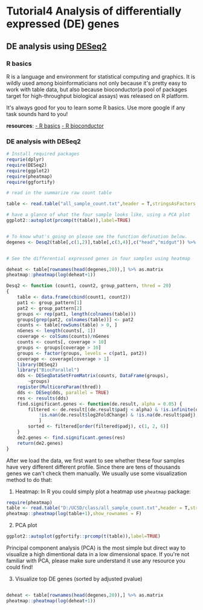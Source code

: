 # Tutorial4 Analysis of differentially expressed (DE) genes

## DE analysis using [DESeq2](https://bioconductor.org/packages/release/bioc/vignettes/DESeq2/inst/doc/DESeq2.html)

### R basics 
R is a language and environment for statistical computing and graphics. 
It is wildly used among bioinformaticians not only because it's pretty easy to work with table data, 
but also because bioconductor(a pool of packages target for high-throughput biological assays) was released on R platform. 

It's always good for you to learn some R basics. Use more google if any task sounds hard to you! 

**resources**: 
[- R basics](https://www.quora.com/What-are-some-good-resources-for-learning-R-1)
[- R bioconductor](https://www.coursera.org/learn/bioconductor)


### DE analysis with DESeq2
```R
# Install required packages
requrie(dplyr)
require(DESeq2)
require(ggplot2)
require(pheatmap)
require(ggfortify)

# read in the summarize raw count table

table <- read.table("all_sample_count.txt",header = T,stringsAsFactors = F,row.names = 1)

# have a glance of what the four sample looks like, using a PCA plot
ggplot2::autoplot(prcomp(t(table)),label=TRUE)


# To know what's going on please see the function defination below.
degenes <- Desq2(table[,c(1,2)],table[,c(3,4)],c("head","midgut")) %>% as.data.frame() 


# See the differential expressed genes in four samples using heatmap

deheat <- table[rownames(head(degenes,20)),] %>% as.matrix
pheatmap::pheatmap(log(deheat+1))

Desq2 <- function (count1, count2, group_pattern, thred = 20) 
{
    table <- data.frame(cbind(count1, count2))
    pat1 <- group_pattern[1]
    pat2 <- group_pattern[2]
    groups <- rep(pat1, length(colnames(table)))
    groups[grep(pat2, colnames(table))] <- pat2
    counts <- table[rowSums(table) > 0, ]
    nGenes <- length(counts[, 1])
    coverage <- colSums(counts)/nGenes
    counts <- counts[, coverage > 10]
    groups <- groups[coverage > 10]
    groups <- factor(groups, levels = c(pat1, pat2))
    coverage <- coverage[coverage > 1]
    library(DESeq2)
    library("BiocParallel")
    dds <- DESeqDataSetFromMatrix(counts, DataFrame(groups), 
        ~groups)
    register(MulticoreParam(thred))
    dds <- DESeq(dds, parallel = TRUE)
    res <- results(dds)
    find.significant.genes <- function(de.result, alpha = 0.05) {
        filtered <- de.result[(de.result$padj < alpha) & !is.infinite(de.result$log2FoldChange) & 
            !is.nan(de.result$log2FoldChange) & !is.na(de.result$padj), 
            ]
        sorted <- filtered[order(filtered$padj), c(1, 2, 6)]
    }
    de2.genes <- find.significant.genes(res)
    return(de2.genes)
}

```

After we load the data, we first want to see whether these four samples have very different different profile. 
Since there are tens of thousands genes we can't check them manually. We usually use some visualization method to do that:
1) Heatmap:
In R you could simply plot a heatmap use `pheatmap` package:
```R
require(pheatmap)
table <- read.table("D:/UCSD/class/all_sample_count.txt",header = T,stringsAsFactors = F,row.names = 1)
pheatmap::pheatmap(log(table+1),show_rownames = F)
```

2) PCA plot
```R
ggplot2::autoplot(ggfortify::prcomp(t(table)),label=TRUE)
```
Principal component analysis (PCA) is the most simple but direct way to visualize a high dimentional data in a low dimensional space.
If you're not familiar with PCA, please make sure understand it use any resource you could find! 

3) Visualize top DE genes (sorted by adjusted pvalue)
```R

deheat <- table[rownames(head(degenes,20)),] %>% as.matrix
pheatmap::pheatmap(log(deheat+1))
```

